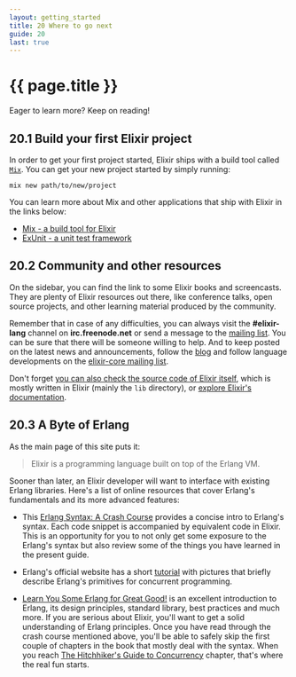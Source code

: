 ```yaml
---
layout: getting_started
title: 20 Where to go next
guide: 20
last: true
---
```


# {{ page.title }}

  <div class="toc"></div>

Eager to learn more? Keep on reading!

## 20.1 Build your first Elixir project

In order to get your first project started, Elixir ships with a build tool called [`Mix`](/getting_started/mix/1.html). You can get your new project started by simply running:

    mix new path/to/new/project

You can learn more about Mix and other applications that ship with Elixir in the links below:

* [Mix - a build tool for Elixir](/getting_started/mix/1.html)
* [ExUnit - a unit test framework](/getting_started/ex_unit/1.html)

## 20.2 Community and other resources

On the sidebar, you can find the link to some Elixir books and screencasts. They are plenty of Elixir resources out there, like conference talks, open source projects, and other learning material produced by the community.

Remember that in case of any difficulties, you can always visit the **#elixir-lang** channel on **irc.freenode.net** or send a message to the [mailing list](http://groups.google.com/group/elixir-lang-talk). You can be sure that there will be someone willing to help. And to keep posted on the latest news and announcements, follow the [blog](http://elixir-lang.org/blog/) and follow language developments on the [elixir-core mailing list](http://groups.google.com/group/elixir-lang-core).

Don't forget [you can also check the source code of Elixir itself](https://github.com/elixir-lang/elixir), which is mostly written in Elixir (mainly the `lib` directory), or [explore Elixir's documentation](http://elixir-lang.org/docs.html).

## 20.3 A Byte of Erlang

As the main page of this site puts it:

> Elixir is a programming language built on top of the Erlang VM.

Sooner than later, an Elixir developer will want to interface with existing Erlang libraries. Here's a list of online resources that cover Erlang's fundamentals and its more advanced features:

* This [Erlang Syntax: A Crash Course](http://elixir-lang.org/crash-course.html) provides a concise intro to Erlang's syntax. Each code snippet is accompanied by equivalent code in Elixir. This is an opportunity for you to not only get some exposure to the Erlang's syntax but also review some of the things you have learned in the present guide.

* Erlang's official website has a short [tutorial](http://www.erlang.org/course/concurrent_programming.html) with pictures that briefly describe Erlang's primitives for concurrent programming.

* [Learn You Some Erlang for Great Good!](http://learnyousomeerlang.com/) is an excellent introduction to Erlang, its design principles, standard library, best practices and much more. If you are serious about Elixir, you'll want to get a solid understanding of Erlang principles. Once you have read through the crash course mentioned above, you'll be able to safely skip the first couple of chapters in the book that mostly deal with the syntax. When you reach [The Hitchhiker's Guide to Concurrency](http://learnyousomeerlang.com/the-hitchhikers-guide-to-concurrency) chapter, that's where the real fun starts.
